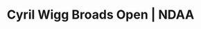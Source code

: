 ---
layout: match
title: Cyril Wigg Broads Open | NDAA
keywords: NDAA, norwich & district anglers, norwich and district angling, norwich & district, matches, fishing match, match list, match calendar, match listing, cyril wigg memorial, broads open, ndaa broads open
sections:
  - title: Match Information
    hash: match-info
    css-class: match-info
    paragraphs:
      - hdr:
        img:
        sentences:
          - txt: Tickets available at [tackle shops](/index.html#Stockists) or email [bookings@ndaa.org.uk](mailto:bookings@ndaa.org.uk)
          - txt: Please bring boots/waders and platform as some pegs in the ronds will be underwater during high tide.
          - txt: Optional pools and payout
          - ulist-items:
            - item: Match pool, pays 1-5 in Match, £10
            - item: Zone pool, pays 1-3 in each Zone, £5
            - item: Section pool, pays section winner, £5
          - txt: No default payouts.
          - txt: <strong>Please note that Pike, Zander & Trout do not count.</strong>
          - txt: Please complete Ticket and have correct pools money BEFORE you draw.
          - txt: Thank you for your support, <br>Tony
          - txt: Tony Gibbons, <br>NDAA Secretary
#   - title: Match Result
#     hash: match-result
#     paragraphs:
#       - hdr:
#         img:
#         sentences:
#           - txt: Top five weights shown above.
#   - title: 
#     hash:
#     css-class: table-container
#     paragraphs:
#       - result-file: bf-d2
---